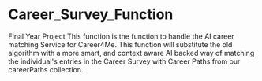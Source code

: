 # Career_Survey_Function
Final Year Project
This function is the function to handle the AI career matching Service for Career4Me. This function will substitute the old algorithm with a more smart, and context aware AI backed way of matching the individual's entries in the Career Survey with Career Paths from our careerPaths collection.
